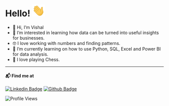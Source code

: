 # Hello! <img src="https://raw.githubusercontent.com/ptyadana/ptyadana/master/wave.gif" width="40px">

- 👋 Hi, I’m Vishal
- 👀 I’m interested in learning how data can be turned into useful insights for businesses.
- :nerd_face: I love working with numbers and finding patterns.
- 🌱 I’m currently learning on how to use Python, SQL, Excel and Power BI for data analysis.
- :robot: I love playing Chess.

----

#### 📬 Find me at
[![Linkedin Badge](https://img.shields.io/badge/-LinkedIn-blue?style=flat-square&logo=Linkedin&logoColor=white&link=https://www.linkedin.com/in/vishallb)](https://www.linkedin.com/in/vishallb)
[![Github Badge](http://img.shields.io/badge/-Github-black?style=flat-square&logo=github&link=https://github.com/vishallb/)](https://github.com/vishallb)

![Profile Views](https://komarev.com/ghpvc/?username=vishallb)





<!---
VishallB/VishallB is a ✨ special ✨ repository because its `README.md` (this file) appears on your GitHub profile.
You can click the Preview link to take a look at your changes.
--->
